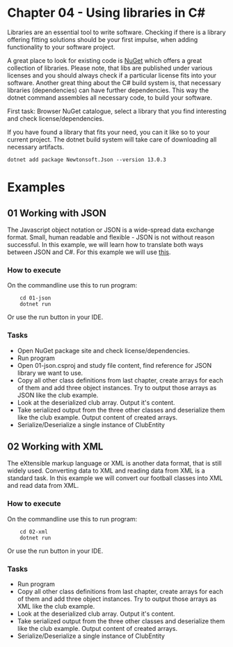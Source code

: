 # Chapter 04 - Using libraries in C#
Libraries are an essential tool to write software. Checking if there is a library offering fitting solutions should be your first impulse, when adding functionality to your software project. 

A great place to look for existing code is [NuGet](https://www.nuget.org/) which offers a great collection of libraries. Please note, that libs are published under various licenses and you should always check if a particular license fits into your software. Another great thing about the C# build system is, that necessary libraries (dependencies) can have further dependencies. This way the dotnet command assembles all necessary code, to build your software.

First task: Browser NuGet catalogue, select a library that you find interesting and check license/dependencies. 

If you have found a library that fits your need, you can it like so to your current project. The dotnet build system will take care of downloading all necessary artifacts.

```shell
dotnet add package Newtonsoft.Json --version 13.0.3
```

# Examples

## 01 Working with JSON

The Javascript object notation or JSON is a wide-spread data exchange format. Small, human readable and flexible - JSON is not without reason successful. In this example, we will learn how to translate both ways between JSON and C#. For this example we will use [this](https://www.nuget.org/packages/Newtonsoft.Json).

### How to execute
On the commandline use this to run program:
```shell
    cd 01-json
    dotnet run
```
Or use the run button in your IDE.

### Tasks
* Open NuGet package site and check license/dependencies.
* Run program
* Open 01-json.csproj and study file content, find reference for JSON library we want to use.
* Copy all other class definitions from last chapter, create arrays for each of them and add three object instances. Try to output those arrays as JSON like the club example.
* Look at the deserialized club array. Output it's content.
* Take serialized output from the three other classes and deserialize them like the club example. Output content of created arrays.
* Serialize/Deserialize a single instance of ClubEntity

## 02 Working with XML

The eXtensible markup language or XML is another data format, that is still widely used. Converting data to XML and reading data from XML is a standard task. In this example we will convert our football classes into XML and read data from XML.

### How to execute
On the commandline use this to run program:
```shell
    cd 02-xml
    dotnet run
```
Or use the run button in your IDE.

### Tasks
* Run program
* Copy all other class definitions from last chapter, create arrays for each of them and add three object instances. Try to output those arrays as XML like the club example.
* Look at the deserialized club array. Output it's content.
* Take serialized output from the three other classes and deserialize them like the club example. Output content of created arrays.
* Serialize/Deserialize a single instance of ClubEntity